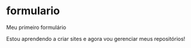 # formulario
 Meu primeiro formulário

Estou aprendendo a criar sites e agora vou gerenciar meus repositórios!